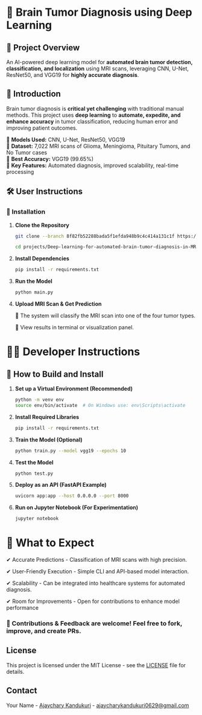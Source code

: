 
# 🧠 Brain Tumor Diagnosis using Deep Learning  

## 📝 Project Overview  
An AI-powered deep learning model for **automated brain tumor detection, classification, and localization** using MRI scans, leveraging CNN, U-Net, ResNet50, and VGG19 for **highly accurate diagnosis**.  

## 🚀 Introduction  
Brain tumor diagnosis is **critical yet challenging** with traditional manual methods. This project uses **deep learning** to **automate, expedite, and enhance accuracy** in tumor classification, reducing human error and improving patient outcomes.  

🔹 **Models Used:** CNN, U-Net, ResNet50, VGG19  
🔹 **Dataset:** 7,022 MRI scans of Glioma, Meningioma, Pituitary Tumors, and No Tumor cases  
🔹 **Best Accuracy:** VGG19 (99.65%)  
🔹 **Key Features:** Automated diagnosis, improved scalability, real-time processing  

## 🛠️ User Instructions  

### 📌 Installation  
1. **Clone the Repository**  
   ```bash
   git clone --branch 8f82fb52288bada5f1efda948b9c4c414a131c1f https://github.com/ajaychary06/projects.git

   cd projects/Deep-learning-for-automated-brain-tumor-diagnosis-in-MRI-scans
2. **Install Dependencies**
   ```bash
   pip install -r requirements.txt
3. **Run the Model**
	 ```bash 
   python main.py
   
4. **Upload MRI Scan & Get Prediction**
   
	🔹 The system will classify the MRI scan into one of the four tumor types.

	🔹 View results in terminal or visualization panel.

# 👨‍💻 Developer Instructions
##  🔧 How to Build and Install
1. **Set up a Virtual Environment (Recommended)**
	``` bash
	python -m venv env
	source env/bin/activate  # On Windows use: env\Scripts\activate
2. **Install Required Libraries**
	```bash
	pip install -r requirements.txt
3. **Train the Model (Optional)**
   ```bash
   python train.py --model vgg19 --epochs 10
4. **Test the Model**
	```bash
 	python test.py
5. **Deploy as an API (FastAPI Example)**
	```bash
 	uvicorn app:app --host 0.0.0.0 --port 8000
6. **Run on Jupyter Notebook (For Experimentation)**
   ```bash
   jupyter notebook

# 🎯 What to Expect

✔ Accurate Predictions - Classification of MRI scans with high precision.

✔ User-Friendly Execution - Simple CLI and API-based model interaction.

✔ Scalability - Can be integrated into healthcare systems for automated diagnosis.

✔ Room for Improvements - Open for contributions to enhance model performance

### 📢 Contributions & Feedback are welcome! Feel free to fork, improve, and create PRs.



## License

This project is licensed under the MIT License - see the [LICENSE](https://github.com/ajaychary06/Projects/blob/main/LICENSE) file for details.


## Contact

Your Name - [Ajaychary Kandukuri](https://www.linkedin.com/in/ajaychary-kandukuri-053a5a25a) - ajaycharykandukuri0629@gmail.com








